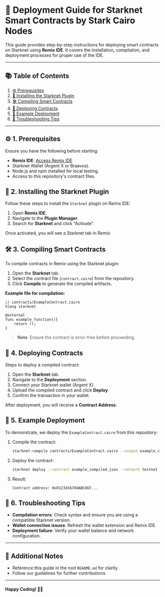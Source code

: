 # 🚀 Deployment Guide for Starknet Smart Contracts by Stark Cairo Nodes

This guide provides step-by-step instructions for deploying smart contracts on Starknet using **Remix IDE**. It covers the installation, compilation, and deployment processes for proper use of the IDE.

---

## 📚 Table of Contents
1. [⚙️ Prerequisites](#prerequisites)
2. [🔌 Installing the Starknet Plugin](#installing-the-starknet-plugin)
3. [🛠️ Compiling Smart Contracts](#compiling-smart-contracts)
4. [🚢 Deploying Contracts](#deploying-contracts)
5. [📄 Example Deployment](#example-deployment)
6. [🔗 Troubleshooting Tips](#troubleshooting-tips)

---

## ⚙️ 1. Prerequisites
Ensure you have the following before starting:
- **Remix IDE**: [Access Remix IDE](https://remix.ethereum.org/)
- Starknet Wallet (Argent X or Braavos).
- Node.js and npm installed for local testing.
- Access to this repository's contract files.

## 🔌 2. Installing the Starknet Plugin
Follow these steps to install the `Starknet` plugin on Remix IDE:

1. Open **Remix IDE**.
2. Navigate to the **Plugin Manager**.
3. Search for **Starknet** and click "Activate".

Once activated, you will see a Starknet tab in Remix.

## 🛠️ 3. Compiling Smart Contracts
To compile contracts in Remix using the Starknet plugin:

1. Open the **Starknet** tab.
2. Select the contract file (`contract.cairo`) from the repository.
3. Click **Compile** to generate the compiled artifacts.

**Example file for compilation:**
```cairo
// contracts/ExampleContract.cairo
%lang starknet

@external
func example_function(){
    return ();
}
```

> **Note**: Ensure the contract is error-free before proceeding.

## 🚢 4. Deploying Contracts
Steps to deploy a compiled contract:

1. Open the **Starknet** tab.
2. Navigate to the **Deployment** section.
3. Connect your Starknet wallet (Argent X).
4. Upload the compiled contract and click **Deploy**.
5. Confirm the transaction in your wallet.

After deployment, you will receive a **Contract Address**.

## 📄 5. Example Deployment
To demonstrate, we deploy the `ExampleContract.cairo` from this repository:

1. Compile the contract:
   ```bash
   starknet-compile contracts/ExampleContract.cairo --output example_compiled.json --abi example_abi.json
   ```
2. Deploy the contract:
   ```bash
   starknet deploy --contract example_compiled.json --network testnet
   ```
3. Result:
   ```plaintext
   Contract address: 0x0123456789ABCDEF...
   ```

## 🔗 6. Troubleshooting Tips
- **Compilation errors**: Check syntax and ensure you are using a compatible Starknet version.
- **Wallet connection issues**: Refresh the wallet extension and Remix IDE.
- **Deployment failure**: Verify your wallet balance and network configuration.

---

## 📝 Additional Notes
- Reference this guide in the root `README.md` for clarity.
- Follow our guidelines for further contributions.

---

#### **Happy Coding!** 🎄🎅